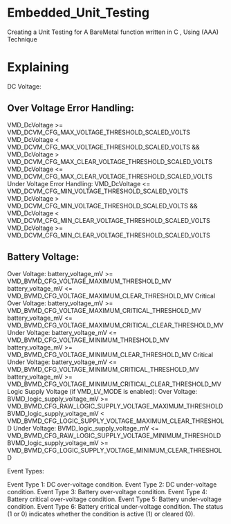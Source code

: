 # Embedded_Unit_Testing
Creating a Unit Testing for A BareMetal function written in C , Using (AAA) Technique 
# Explaining
DC Voltage:
## Over Voltage Error Handling:
VMD_DcVoltage >= VMD_DCVM_CFG_MAX_VOLTAGE_THRESHOLD_SCALED_VOLTS
VMD_DcVoltage < VMD_DCVM_CFG_MAX_VOLTAGE_THRESHOLD_SCALED_VOLTS && VMD_DcVoltage > VMD_DCVM_CFG_MAX_CLEAR_VOLTAGE_THRESHOLD_SCALED_VOLTS
VMD_DcVoltage <= VMD_DCVM_CFG_MAX_CLEAR_VOLTAGE_THRESHOLD_SCALED_VOLTS
Under Voltage Error Handling:
VMD_DcVoltage <= VMD_DCVM_CFG_MIN_VOLTAGE_THRESHOLD_SCALED_VOLTS
VMD_DcVoltage > VMD_DCVM_CFG_MIN_VOLTAGE_THRESHOLD_SCALED_VOLTS && VMD_DcVoltage < VMD_DCVM_CFG_MIN_CLEAR_VOLTAGE_THRESHOLD_SCALED_VOLTS
VMD_DcVoltage >= VMD_DCVM_CFG_MIN_CLEAR_VOLTAGE_THRESHOLD_SCALED_VOLTS


## Battery Voltage:
Over Voltage:
battery_voltage_mV >= VMD_BVMD_CFG_VOLTAGE_MAXIMUM_THRESHOLD_MV
battery_voltage_mV <= VMD_BVMD_CFG_VOLTAGE_MAXIMUM_CLEAR_THRESHOLD_MV
Critical Over Voltage:
battery_voltage_mV >= VMD_BVMD_CFG_VOLTAGE_MAXIMUM_CRITICAL_THRESHOLD_MV
battery_voltage_mV <= VMD_BVMD_CFG_VOLTAGE_MAXIMUM_CRITICAL_CLEAR_THRESHOLD_MV
Under Voltage:
battery_voltage_mV <= VMD_BVMD_CFG_VOLTAGE_MINIMUM_THRESHOLD_MV
battery_voltage_mV >= VMD_BVMD_CFG_VOLTAGE_MINIMUM_CLEAR_THRESHOLD_MV
Critical Under Voltage:
battery_voltage_mV <= VMD_BVMD_CFG_VOLTAGE_MINIMUM_CRITICAL_THRESHOLD_MV
battery_voltage_mV >= VMD_BVMD_CFG_VOLTAGE_MINIMUM_CRITICAL_CLEAR_THRESHOLD_MV
Logic Supply Voltage (if VMD_LV_MODE is enabled):
Over Voltage:
BVMD_logic_supply_voltage_mV >= VMD_BVMD_CFG_RAW_LOGIC_SUPPLY_VOLTAGE_MAXIMUM_THRESHOLD
BVMD_logic_supply_voltage_mV < VMD_BVMD_CFG_LOGIC_SUPPLY_VOLTAGE_MAXIMUM_CLEAR_THRESHOLD
Under Voltage:
BVMD_logic_supply_voltage_mV <= VMD_BVMD_CFG_RAW_LOGIC_SUPPLY_VOLTAGE_MINIMUM_THRESHOLD
BVMD_logic_supply_voltage_mV >= VMD_BVMD_CFG_LOGIC_SUPPLY_VOLTAGE_MINIMUM_CLEAR_THRESHOLD




Event Types:
	
Event Type 1: DC over-voltage condition.
Event Type 2: DC under-voltage condition.
Event Type 3: Battery over-voltage condition.
Event Type 4: Battery critical over-voltage condition.
Event Type 5: Battery under-voltage condition.
Event Type 6: Battery critical under-voltage condition.
The status (1 or 0) indicates whether the condition is active (1) or cleared (0).

